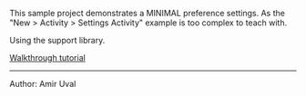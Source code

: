 This sample project demonstrates a MINIMAL preference settings. As the "New > 
Activity > Settings Activity" example is too complex to teach with.

Using the support library.

[Walkthrough tutorial](https://goo.gl/qqtppy)

---
Author: Amir Uval